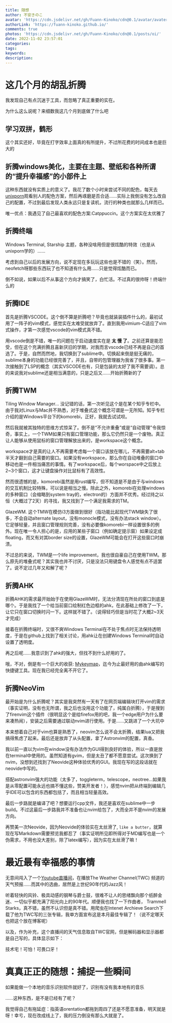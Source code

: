 ```yaml
---
title: 随想
author: 不安きのこ
avatar: 'https://cdn.jsdelivr.net/gh/Fuann-Kinoko/cdn@0.1/avatar/avater-tsuki.png'
authorLink: 'https://fuann-kinoko.github.io/'
comments: true
photos: 'https://cdn.jsdelivr.net/gh/Fuann-Kinoko/cdn@0.1/posts/oi/'
date: 2022-11-02 23:57:01
categories:
tags:
keywords:
description:
---
```


# 这几个月的胡乱折腾

我发现自己有点沉迷于工具，而忽略了真正重要的实在。

为什么这么说呢？来细数我这几个月到底做了什么吧

## 学习双拼，鹤形

这个其实还好，毕竟在打字效率上面真的有所提升，不过所花费的时间成本也是巨大的

## 折腾windows美化，主要在主题、壁纸和各种所谓的“提升幸福感”的小部件上
这种东西就没有实质上的意义了。我花了数个小时来尝试不同的配色，每天去[unixporn](https://www.reddit.com/r/unixporn/)观看别人的配色方案，然后再琢磨是否合适……实际上我倒没有怎么改自己的配置，不过到最后发现人类永远只是复读机，流行的种类也就那么几样而已。

唯一优点：我遇见了自己最喜欢的配色方案:Catppuccin。这个方案实在太优雅了

## 折腾终端

Windows Terminal, Starship 主题，各种没啥用但是很炫酷的特效（也是从unixporn学的）……

考虑到自己以后的发展方向，说不定现在多玩玩这些也是不错的（笑）。然而，neofetch呀那些东西玩了也不知道有什么用……只是觉得炫酷而已。

倒不如说，如果以后不从事这个方向才搞笑了，白忙活。不过真的很帅呀！终端什么的

## 折腾IDE

首先是折腾VSCODE。这个倒不算是折腾吧？毕竟也就装装插件什么的，最初试用了一阵子的vim模式，感觉实在太难受就放弃了。直到我用vimium-C适应了vim式操作，才第一次感觉vscode的vim模式真不错。

用vscode倒是不错，唯一的问题在于启动速度实在是 **太 慢 了**。之前还算是能忍受，但在这个充满折腾且喜新厌旧的学期，对我而言vscode已经不再是自己的首选了。于是，自然而然地，我切换到了sublime中。切换起来倒是挺无痛的，sublime本身的功能已经很完善了，并且，自带的包管理器为我省了很多事。第一次接触到了LSP的概念（其实VSCODE也有，只是包装的太好了我不需要调）。总的来说我对sublime还是相当满意的，只是之后又……开始折腾新的了

## 折腾TWM

Tiling Window Manager... 没记错的话，第一次听见这个是在某个知乎专栏中。由于我对Linux与Mac并不熟悉，对于堆叠式这个概念可谓是一无所知。知乎专栏介绍的是Windows平台下的komorebi，正好，我就去试试呗。

然后我就被其独特的思维方式惊呆了。倒不是“不允许重叠”或是“自动管理”令我惊奇，事实上，一个TWM如果只有窗口管理功能，那么它仍然只是一个废物。真正让人能够从使用鼠标的窗口管理解放出来的，是workspace这个概念。

workspace才是真的让人不再需要考虑每一个窗口该放在哪儿，不再需要alt+tab半天才翻到自己需要的窗口。如果没有workspace，那么你在自动堆叠的窗口中移动也是一件相当痛苦的事情。有了workspace后，每个worspace中之后放上2~3个窗口，这才让键盘操作对比鼠标有了高效性。

然而很遗憾的是，komorebi虽然是用rust编写，但不知道是不是由于与windows的交互机制比较特殊，可以说是相当之慢。除此之外，komorebi在处理windows的多种窗口（会缩略到system tray的，electron的）方面并不优秀。经过持之以恒（大概过了2天）的寻找，我又找到了一个满足我需求的TM。

GlazeWM. 这个TMW在模仿i3方面做到很好（指功能比起现代TWM缺失了很多，不会自动alternate layout，没有monocle模式，没有办法stack window）。它足够轻量，并且窗口管理规则完善，没有必要像komorebi一样设置很多的例外。现在唯一令人担心的是，应用的某些子窗口（例如确定提示窗）如果设定成floating，而又有对其border size的设置，GlazeWM可能会在打开这些窗口时崩溃。

不过总的来说，TWM是一个life improvement，我也很自豪自己在使用TWM。那么原先的堆叠式呢？其实我也并不讨厌，只是没法只用键盘令人感觉有点不适罢了。说不定过几年又和解了呢？

## 折腾AHK

折腾AHK的需求最开始始于在使用GlazeWM时，无法分清现在所处的窗口到底是哪个。于是我找了一个给当前窗口绘制红色边框的ahk，在此基础上修改了一下，让它只在窗口切换时闪一下。这样就不错了。（说得轻巧但是当时花了大概2~3天才完成）

接着在折腾终端时，又很不爽Windows Terminal在不处于焦点时无法保持透明度，于是在github上找到了相关讨论，用ahk让在创建Windows Terminal时自动设置了透明度。

再之后呢……我意识到了ahk的强大，但找不到什么好用的了。

哦，不对，倒是有一个巨大的收获: [Mykeymap](https://xianyukang.com/MyKeymap.html#mykeymap-%E7%AE%80%E4%BB%8B)，迄今为止最好用的由ahk编写的快捷键工具。现在我已经完全离不开它了。

## 折腾NeoVim

最开始是为什么折腾呢？其实是我突然有一天有了在网页端编辑块打开vim的需求（事实证明，没有也无所谓，我之后也没用这个功能了，纯属白折腾），于是搜到了firenvim这个插件（很明显这个是给firefox用的吧，我一个edge用户为什么要来凑热闹），安装之后需要通过联动nvim进行使用。于是……又跳进了一个大坑中

本来想着自己对于vim也算是熟悉了，neovim怎么说不会太折腾，结果lua又把我搞得焦虑了起来。最后还是放弃了从头配置，拿了Astronvim的配置，真香。

我以前一直以为vim在window没有办法作为GUI得到良好的体验，所以一直是放在terminal中使用的。虽然知道有gvim，但是太丑了都不愿意尝试。这次换到了nvim，没想到还找到了Neovide这种体验优秀的GUI。我现在写的这段话就在neovide中写的。

搭配astronvim强大的功能（太多了，toggleterm，telescope，neotree...如果我是从零配置可能永远也搞不懂这些，赞美开发者！），感觉nvim把从终端到编辑几乎IDE可以包含的东西都包括了，而且相当轻量高效。

最后一步路就是编译了吧？想要运行cpp文件，我还是喜欢在sublime中一步build。不过这最后一步路我并不准备也让nvim给包了，大而全并不是nvim的发展方向。

再赞美一次Neovide，因为Neovide的体验实在太丝滑了, `like a butter`，就算现在写Markdown需要预览我都忍了（事实证明所见即所得对于MD编写也是一个伪需求，不用也没大差别，除了latex编写），因为实在太丝滑了嘛！






# 最近最有幸福感的事情

无意间闯入了一个[Youtube直播间](https://www.youtube.com/watch?v=Fj0qU3oZLD0&ab_channel=cc17926)，在播放The Weather Channel(TWC) 频道的天气预报……而其中的选曲，居然是上世纪90年代的Jazz风！

听着轻快的风铃、极具动感的钢琴与爵士鼓，很难不让人的思绪飘向那个纸醉金迷、一切似乎都充满了阳光向上的90年代。顺便我也找了一下作曲者， Trammell Starks，真不错，虽然不认识但是真不错。用爬虫在Intenet Archieve Search下载了他为TWC写的三张专辑，我单方面宣布这是本月最佳专辑了！（说不定哪天也把这个放在博客呢）

以及，作为补充，这个直播间的天气信息取自TWC官网，但是解码器和显示器都是自己写的，具体显示如下：


技术宅！可怕！可畏口牙！


# 真真正正的随想：捕捉一些瞬间

如果能做一个本地的音乐识别软件就好了，识别有没有我本地有的音乐

……这种东西，是不是已经有了呢？

我觉得自己有拖延症：指英语orentation都拖到周四了还是不愿意准备，明天就是呀！幸亏，现在改成线上了，我的压力倒没有那么大就是了。
